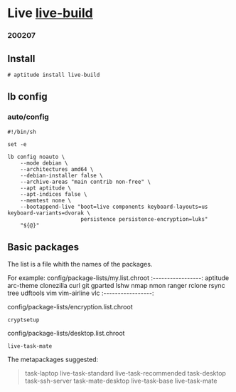 # Live [live-build](https://live-team.pages.debian.net/live-manual/html/live-manual/index.en.html)
### 200207

## Install

```
# aptitude install live-build
```

## lb config

### auto/config

```
#!/bin/sh

set -e

lb config noauto \
    --mode debian \
    --architectures amd64 \
    --debian-installer false \
    --archive-areas "main contrib non-free" \
    --apt aptitude \
    --apt-indices false \
    --memtest none \
    --bootappend-live "boot=live components keyboard-layouts=us keyboard-variants=dvorak \
                       persistence persistence-encryption=luks"
    "${@}"
```

## Basic packages

The list is a file whith the names of the packages.

For example: config/package-lists/my.list.chroot
:-----------------:
aptitude
arc-theme
clonezilla
curl
git
gparted
lshw
nmap
nmon
ranger
rclone
rsync
tree
udftools
vim
vim-airline
vlc
:-----------------:

config/package-lists/encryption.list.chroot
```
cryptsetup
```

config/package-lists/desktop.list.chroot
```
live-task-mate
```

The metapackages suggested:
> task-laptop
> live-task-standard
> live-task-recommended
> task-desktop
> task-ssh-server
> task-mate-desktop
> live-task-base
> live-task-mate

